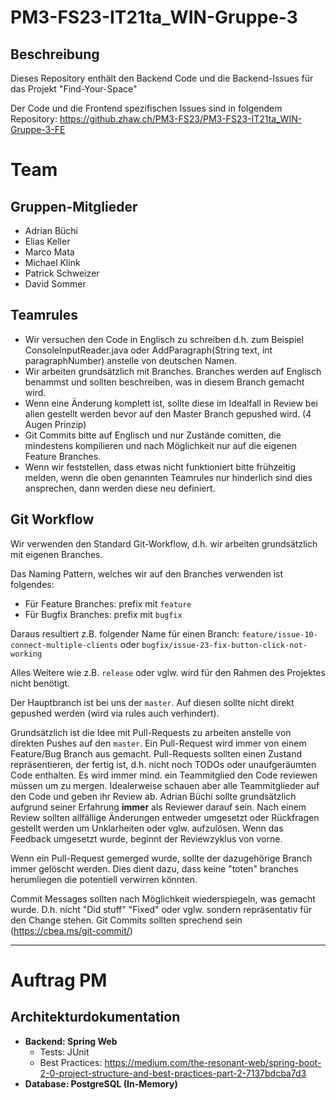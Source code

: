 # PM3-FS23-IT21ta_WIN-Gruppe-3

## Beschreibung
Dieses Repository enthält den Backend Code und die Backend-Issues für das Projekt "Find-Your-Space"

Der Code und die Frontend spezifischen Issues sind in folgendem Repository: https://github.zhaw.ch/PM3-FS23/PM3-FS23-IT21ta_WIN-Gruppe-3-FE

# Team

## Gruppen-Mitglieder
* Adrian Büchi 
* Elias Keller
* Marco Mata
* Michael Klink
* Patrick Schweizer
* David Sommer

## Teamrules
* Wir versuchen den Code in Englisch zu schreiben d.h. zum Beispiel ConsoleInputReader.java oder AddParagraph(String text, int paragraphNumber) anstelle von deutschen Namen.
* Wir arbeiten grundsätzlich mit Branches. Branches werden auf Englisch benammst und sollten beschreiben, was in diesem Branch gemacht wird.
* Wenn eine Änderung komplett ist, sollte diese im Idealfall in Review bei allen gestellt werden bevor auf den Master Branch gepushed wird. (4 Augen Prinzip)
* Git Commits bitte auf Englisch und nur Zustände comitten, die mindestens kompilieren und nach Möglichkeit nur auf die eigenen Feature Branches.
* Wenn wir feststellen, dass etwas nicht funktioniert bitte frühzeitig melden, wenn die oben genannten Teamrules nur hinderlich sind dies ansprechen, dann werden diese neu definiert.


## Git Workflow

Wir verwenden den Standard Git-Workflow, d.h. wir arbeiten grundsätzlich mit eigenen Branches. 

Das Naming Pattern, welches wir auf den Branches verwenden ist folgendes: 
* Für Feature Branches: prefix mit `feature`
* Für Bugfix Branches: prefix mit `bugfix`

Daraus resultiert z.B. folgender Name für einen Branch: `feature/issue-10-connect-multiple-clients` oder `bugfix/issue-23-fix-button-click-not-working`

Alles Weitere wie z.B. `release` oder vglw. wird für den Rahmen des Projektes nicht benötigt.

Der Hauptbranch ist bei uns der `master`. Auf diesen sollte nicht direkt gepushed werden (wird via rules auch verhindert). 

Grundsätzlich ist die Idee mit Pull-Requests zu arbeiten anstelle von direkten Pushes auf den `master`. 
Ein Pull-Request wird immer von einem Feature/Bug Branch aus gemacht. Pull-Requests sollten einen Zustand repräsentieren, der fertig ist, d.h. nicht noch TODOs oder unaufgeräumten Code enthalten. 
Es wird immer mind. ein Teammitglied den Code reviewen müssen um zu mergen. Idealerweise schauen aber alle Teammitglieder auf den Code und geben ihr Review ab. Adrian Büchi sollte grundsätzlich aufgrund seiner Erfahrung **immer** als Reviewer darauf sein. Nach einem Review sollten allfällige Änderungen entweder umgesetzt oder Rückfragen gestellt werden um Unklarheiten oder vglw. aufzulösen. Wenn das Feedback umgesetzt wurde, beginnt der Reviewzyklus von vorne.

Wenn ein Pull-Request gemerged wurde, sollte der dazugehörige Branch immer gelöscht werden. Dies dient dazu, dass keine "toten" branches herumliegen die potentiell verwirren könnten.

Commit Messages sollten nach Möglichkeit wiederspiegeln, was gemacht wurde. D.h. nicht "Did stuff" "Fixed" oder vglw. sondern repräsentativ für den Change stehen. Git Commits sollten sprechend sein (https://cbea.ms/git-commit/)

---

# Auftrag PM

## Architekturdokumentation
* **Backend: Spring Web**
  * Tests: JUnit 
  * Best Practices: https://medium.com/the-resonant-web/spring-boot-2-0-project-structure-and-best-practices-part-2-7137bdcba7d3
* **Database: PostgreSQL (In-Memory)**
